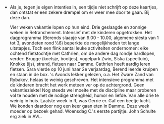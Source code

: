 - Als je, tegen je eigen intenties in, een tijdje niet schrijft op deze kaartjes, dan ontstat er een zekere drempel om er weer mee door te gaan. Bij deze dan.
  
  Vier weken vakantie lopen op hun eind.    Drie geslaagde en zonnige weken in Retranchement. Intensief met de kinderen opgetrokken. Het dagprogramma (Berends slaapje van 9.00 - 10.00, algemene siësta van 1 tot 3, avondeten rond ½6) beperkte de mogelijkheden tot lange uitstapjes. Toch een flink aantal leuke activiteiten ondernomen: elke ochtend fietstochtje met Cathrien, om de andere dag rondje hardlopen, verder:  Brugge (koetsje, bootjes), vogelpark Zwin, Siska (speeltuin), Knokke (ijs), strand, fietsen naar Damme. Cathrien heeft aardig leren fietsen. Sara vierde op 10 juni haar 2e verjaardag, Berend leerde kruipen en staan in de box. 's Avonds lekker gelezen, o.a. Het Zware Zand van Rybakov, helaas te weinig geschreven. Het intensieve programma met de kinderen bracht het werk meteen ver op de achtergrond. Geen vakantieziekte! Nog steeds wel moeite met de discipline maar proberen vol te houden met de nodige strengheid, humor en liefde. Van alle drie te weinig in huis. Laatste week in R, was Gerrie er. Gaf een beetje lucht. We konden daardoor nog een keer gaan eten in Damme. Deze week moeder op bezoek gehad. Woensdag C.'s eerste partijtje. John Schulte erg ziek in AVL.